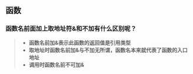 ## 函数

### 函数名前面加上取地址符&和不加有什么区别呢？

> - **函数名前加&表示此函数的返回值是引用类型**
> -  **取地址时函数名前加&与不加无所谓，函数名本来就代表了函数的入口地址**
> -  **调用时函数名前不可加&**